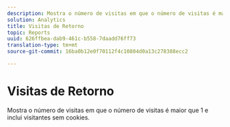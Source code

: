 ```yaml
---
description: Mostra o número de visitas em que o número de visitas é maior que 1 e inclui visitantes sem cookies.
solution: Analytics
title: Visitas de Retorno
topic: Reports
uuid: 626ffbea-dab9-461c-b558-7daadd76ff73
translation-type: tm+mt
source-git-commit: 16ba0b12e0f70112f4c10804d0a13c278388ecc2

---
```



# Visitas de Retorno

Mostra o número de visitas em que o número de visitas é maior que 1 e inclui visitantes sem cookies.

